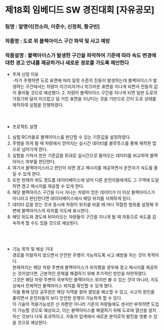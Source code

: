 # 제18회 임베디드 SW 경진대회 [자유공모]

### 팀명 : 알맹이[전소라, 이준수, 신정희, 황규빈]
### 작품명 : 도로 위 블랙아이스 구간 파악 및 사고 예방
### 작품설명 : 블랙아이스가 발생한 구간을 파악하여 기준에 따라 속도 변경에 대한 경고 안내를 제공하거나 새로운 경로를 가도록 제안한다

* 주제 선정 이유   
-차가 주행하면 도로 표면에 따라 일정 수준의 진동이 발생하는데 블랙아이스가 발생하는 구간에서는 차량이 미끄러지거나 미끄러운 표면을 지나게 되면서 진동의 값이 줄어들 것으로 예상했다. 2. 차량이 블랙아이스 구간을 지나게 되면 일반 도로의 거칠기와 달리 미끄럽고 덜 거친 표면을 지난다는 것을 기반으로 간이 도로 상태를 제작하여 실험을 진행하였다.   
<br><br><br>
* 프로젝트 설명<br>
1. 실험 RC카들로 블랙아이스를 판단할 수 있는 기준값을 설정하였다.<br>
2. 주행을 하게 될 때 차량에서 얻어지는 실시간 데이터를 블루투스를 통해 제작한 앱으로 넘어가게 한다.<br>
3. 실험을 거쳐서 얻은 기준값을 토대로 실시간으로 들어오는 데이터를 비교하여 블랙아이스 여부를 판단한다. <br>
4. 여기서 블랙아이스라고 판단이 되면 경고 메시지를 제공하면서 운전자가 속도를 줄일 수 있게 한다. <br>
5. 또한 현재의 위도 경도를 데이터베이스에 넣어 다른 운전자들에게도 그 구역에 도달하면 경고 메시지를 제공할 수 있게 한다. <br>
6. 해당 블랙아이스 구간을 다시 지나는 차량이 얻은 데이터가 더 이상 블랙아이스가 아니라고 판단한다면 데이터베이스에서 해당 위치를 삭제하게 된다. <br>
7. 데이터 값을 받는 것과 동시에 차량이 위치를 바꿀 때 마다 적절한 범위를 설정해 주변에 블랙아이스의 위치를 지도에 표시한다. <br>
8. 해당 위도와 경도에 뒤따라오는 차량들이 구간을 지나게 될 때 자동으로 속도를 감속하게 할 수도 있을 것으로 예상된다. <br>
<br><br><br>
* 기능 목적 및 예상 기대<br>
경로를 이탈하지 않으면서 안전한 주행이 가능하도록 사고 예방을 하는 것이 목적이다. <br>
현재까지는 해당 차량 주변에 블랙아이스가 위치했을 경우에 경고 메시지를 제공하는 것이었다면, 근본적인 문제를 해결하기 위해 추가적인 방안을 마련하였다. <br>
그것은 해당 차량 주변의 국부적인 블랙아이스 위치만 볼 수 있는 것이 아니라, 지도상에서 전체적인 블랙아이스 위치를 확인할 수 있게 했다. <br>
이를 통해 담당 공무원은 해당 지역을 찾아 결빙을 해소할 수 있고, 사고의 원인을 줄이면서 운전자들의 보다 안전한 운행이 가능하게 할 수 있다. <br>
이 기술의 적용가능성은 신 차뿐만 아니라 기존의 차량들에도 센서만 부착하면 도입이 가능할 것으로 예상되고, 이는 블랙아이스를 해결하기 위해 도로에 열선을 설치하는 것보다 더욱 효과적이고, 자동차 업계에서 새로운 분야로의 발전을 엿볼 수 있을 것으로 예상된다. 
